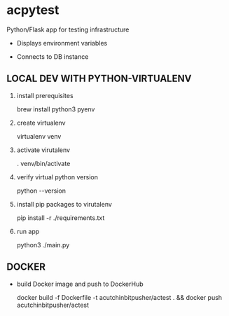 # acpytest

Python/Flask app for testing infrastructure

* Displays environment variables

* Connects to DB instance

## LOCAL DEV WITH PYTHON-VIRTUALENV

1. install prerequisites

    brew install python3 pyenv

1. create virtualenv

    virtualenv venv

1. activate virutalenv

    . venv/bin/activate

1. verify virtual python version

    python --version

1. install pip packages to virutalenv

    pip install -r ./requirements.txt

1. run app

    python3 ./main.py


##  DOCKER

* build Docker image and push to DockerHub

    docker build -f Dockerfile -t acutchinbitpusher/actest . && docker push acutchinbitpusher/actest

